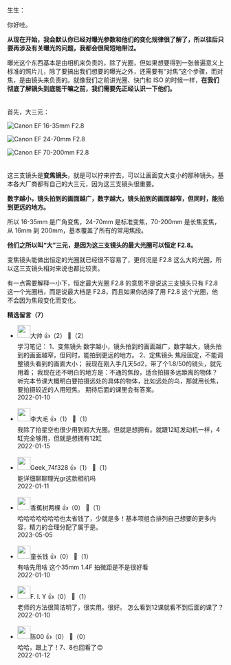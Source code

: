 生生：

你好哇。

**从现在开始，我会默认你已经对曝光参数和他们的变化规律很了解了，所以往后只要再涉及有关曝光的问题，我都会很简短地带过。**

曝光这个东西基本是由相机来负责的，除了光圈，但如果想要得到一张普遍意义上标准的照片儿，除了要搞出我们想要的曝光之外，还需要有“对焦”这个步骤，而对焦，是由镜头来负责的。就像我们之前讲光圈、快门和 ISO 的时候一样，**在我们彻底了解镜头到底能干嘛之前，我们需要先正经认识一下他们。**

　  
首先，大三元：

![](https://static001.geekbang.org/resource/image/8e/db/8e21408d98e27d17c01b0a8c4aa8a7db.jpg?wh=1181x577 "Canon EF 16-35mm F2.8")

![](https://static001.geekbang.org/resource/image/cf/7a/cf216b56169719a5f9dfbb853c1bea7a.jpg?wh=1181x577 "Canon EF 24-70mm F2.8")

![](https://static001.geekbang.org/resource/image/42/b8/42e695e3fe546c1eae1be2f482662ab8.jpg?wh=1181x577 "Canon EF 70-200mm F2.8")

　  
这三支镜头是**变焦镜头**，就是可以拧来拧去，可以让画面变大变小的那种镜头。基本各大厂商都有自己的大三元，因为这三支镜头很重要。

**数字越小，镜头拍到的画面越广，数字越大，镜头拍到的画面越窄，但同时，能拍到更远的地方。**

所以 16-35mm 是广角变焦，24-70mm 是标准变焦，70-200mm 是长焦变焦，从 16mm 到 200mm，基本覆盖了所有的常用焦段。

**他们之所以叫“大”三元，是因为这三支镜头的最大光圈可以恒定 F2.8。**

变焦镜头能做出恒定的光圈就已经很不容易了，更何况是 F2.8 这么大的光圈，所以这三支镜头相对来说也都比较贵。

有一点需要解释一小下，恒定最大光圈 F2.8 的意思不是说这三支镜头只有 F2.8 这一个光圈档，而是说最大档是 F2.8，而且如果你选择了用 F2.8 这个光圈，他不会因为焦段变化而变化。
<div><strong>精选留言（7）</strong></div><ul>
<li><img src="https://static001.geekbang.org/account/avatar/00/1d/39/7f/3af0acad.jpg" width="30px"><span>大帅</span> 👍（2） 💬（2）<div>学习笔记：
1、变焦镜头
数字越小，镜头拍到的画面越广，数字越大，镜头拍到的画面越窄，但同时，能拍到更远的地方。
2、定焦镜头
焦段固定，不能调整镜头看到的画面大小；
我现在刚入手几天5d2，带了个1.8&#47;50的镜头，就先用着；
我现在还不明白的地方是：不通的焦段，适合拍摄多远距离的物体？
听完本节课大概明白要拍摄远处的具体的物体，比如远处的鸟，那就用长焦，要拍摄较近的人用短焦。
期待后面的课里会有答案。</div>2022-01-10</li><br/><li><img src="https://static001.geekbang.org/account/avatar/00/2b/e3/eb/b1450e1f.jpg" width="30px"><span>李大毛</span> 👍（1） 💬（1）<div>我除了拍星空也很少用到超大光圈。但就是想拥有。就跟12缸发动机一样，4缸完全够用，但就是想拥有12缸</div>2022-01-15</li><br/><li><img src="https://thirdwx.qlogo.cn/mmopen/vi_32/DYAIOgq83eqO2m4eGiaxibjm1eibiah4ZNEbVOrfwBvic4CLneDTLBZnfSIV9Eh70gFy8zAReMYmw4xebtrbjgC1Dzg/132" width="30px"><span>Geek_74f328</span> 👍（1） 💬（1）<div>能详细聊聊理光gr这款相机吗</div>2022-01-11</li><br/><li><img src="https://static001.geekbang.org/account/avatar/00/37/32/ca/90989938.jpg" width="30px"><span>香蕉树两棵</span> 👍（0） 💬（1）<div>哈哈哈哈哈哈哈也太省钱了，少就是多！基本项组合排列自己想要的更多内容，精力的合理分配了属于是。</div>2023-05-05</li><br/><li><img src="https://static001.geekbang.org/account/avatar/00/2b/e1/18/d2210151.jpg" width="30px"><span>童长钱</span> 👍（0） 💬（1）<div>有啥先用啥 这个35mm 1.4F 拍微距是不是很好看</div>2022-01-10</li><br/><li><img src="https://static001.geekbang.org/account/avatar/00/2c/13/65/fa289a8c.jpg" width="30px"><span>F. l. Y</span> 👍（0） 💬（1）<div>老师的方法很简洁明了，很实用。很好。
怎么看到12课就看不到后面的课了？</div>2022-01-10</li><br/><li><img src="https://static001.geekbang.org/account/avatar/00/2c/0c/b5/e9b0431f.jpg" width="30px"><span>陈00</span> 👍（0） 💬（0）<div>哈哈，跟上了！7、8也回看了😊</div>2022-01-12</li><br/>
</ul>